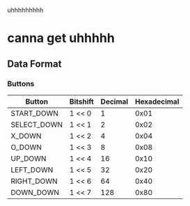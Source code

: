 uhhhhhhhhh

# canna get uhhhhh

## Data Format

### Buttons

| Button      | Bitshift | Decimal | Hexadecimal |
| ----------- | -------- | ------- | ----------- |
| START_DOWN  | 1 << 0   | 1       | 0x01        |
| SELECT_DOWN | 1 << 1   | 2       | 0x02        |
| X_DOWN      | 1 << 2   | 4       | 0x04        |
| O_DOWN      | 1 << 3   | 8       | 0x08        |
| UP_DOWN     | 1 << 4   | 16      | 0x10        |
| LEFT_DOWN   | 1 << 5   | 32      | 0x20        |
| RIGHT_DOWN  | 1 << 6   | 64      | 0x40        |
| DOWN_DOWN   | 1 << 7   | 128     | 0x80        |
